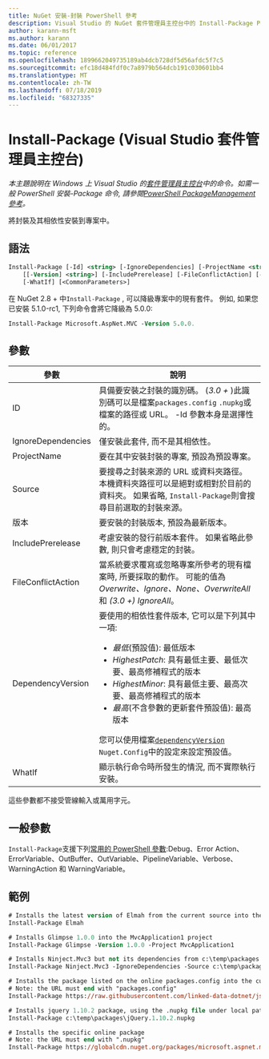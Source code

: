 ```yaml
---
title: NuGet 安裝-封裝 PowerShell 參考
description: Visual Studio 的 NuGet 套件管理員主控台中的 Install-Package PowerShell 命令參考。
author: karann-msft
ms.author: karann
ms.date: 06/01/2017
ms.topic: reference
ms.openlocfilehash: 1899662049735189ab4dcb728df5d56afdc5f7c5
ms.sourcegitcommit: efc18d484fdf0c7a8979b564dcb191c030601bb4
ms.translationtype: MT
ms.contentlocale: zh-TW
ms.lasthandoff: 07/18/2019
ms.locfileid: "68327335"
---
```

# <a name="install-package-package-manager-console-in-visual-studio"></a>Install-Package (Visual Studio 套件管理員主控台)

*本主題說明在 Windows 上 Visual Studio 的[套件管理員主控台](../../consume-packages/install-use-packages-powershell.md)中的命令。如需一般 PowerShell 安裝-Package 命令, 請參閱[PowerShell PackageManagement 參考](/powershell/module/packagemanagement/?view=powershell-6)。*

將封裝及其相依性安裝到專案中。

## <a name="syntax"></a>語法

```ps
Install-Package [-Id] <string> [-IgnoreDependencies] [-ProjectName <string>] [[-Source] <string>] 
    [[-Version] <string>] [-IncludePrerelease] [-FileConflictAction] [-DependencyVersion]
    [-WhatIf] [<CommonParameters>]
```

在 NuGet 2.8 + 中`Install-Package` , 可以降級專案中的現有套件。 例如, 如果您已安裝 5.1.0-rc1, 下列命令會將它降級為 5.0.0:

```ps
Install-Package Microsoft.AspNet.MVC -Version 5.0.0.
```

## <a name="parameters"></a>參數

| 參數 | 說明 |
| --- | --- |
| ID | 具備要安裝之封裝的識別碼。 (*3.0 +* )此識別碼可以是檔案`packages.config` `.nupkg`或檔案的路徑或 URL。 -Id 參數本身是選擇性的。 |
| IgnoreDependencies | 僅安裝此套件, 而不是其相依性。 |
| ProjectName | 要在其中安裝封裝的專案, 預設為預設專案。 |
| Source | 要搜尋之封裝來源的 URL 或資料夾路徑。 本機資料夾路徑可以是絕對或相對於目前的資料夾。 如果省略, `Install-Package`則會搜尋目前選取的封裝來源。 |
| 版本 | 要安裝的封裝版本, 預設為最新版本。 |
| IncludePrerelease | 考慮安裝的發行前版本套件。 如果省略此參數, 則只會考慮穩定的封裝。 |
| FileConflictAction | 當系統要求覆寫或忽略專案所參考的現有檔案時, 所要採取的動作。 可能的值為*Overwrite、Ignore、None、OverwriteAll*和 *(3.0 +)* *IgnoreAll*。 |
| DependencyVersion | 要使用的相依性套件版本, 它可以是下列其中一項:<br/><ul><li>*最低*(預設值): 最低版本</li><li>*HighestPatch*: 具有最低主要、最低次要、最高修補程式的版本</li><li>*HighestMinor*: 具有最低主要、最高次要、最高修補程式的版本</li><li>*最高*(不含參數的更新套件預設值): 最高版本</li></ul>您可以使用檔案[`dependencyVersion`](../nuget-config-file.md#config-section) `Nuget.Config`中的設定來設定預設值。 |
| WhatIf | 顯示執行命令時所發生的情況, 而不實際執行安裝。 |

這些參數都不接受管線輸入或萬用字元。

## <a name="common-parameters"></a>一般參數

`Install-Package`支援下列[常用的 PowerShell 參數](http://go.microsoft.com/fwlink/?LinkID=113216):Debug、Error Action、ErrorVariable、OutBuffer、OutVariable、PipelineVariable、Verbose、WarningAction 和 WarningVariable。

## <a name="examples"></a>範例

```ps
# Installs the latest version of Elmah from the current source into the default project
Install-Package Elmah

# Installs Glimpse 1.0.0 into the MvcApplication1 project
Install-Package Glimpse -Version 1.0.0 -Project MvcApplication1

# Installs Ninject.Mvc3 but not its dependencies from c:\temp\packages
Install-Package Ninject.Mvc3 -IgnoreDependencies -Source c:\temp\packages

# Installs the package listed on the online packages.config into the current project
# Note: the URL must end with "packages.config"
Install-Package https://raw.githubusercontent.com/linked-data-dotnet/json-ld.net/master/.nuget/packages.config

# Installs jquery 1.10.2 package, using the .nupkg file under local path of c:\temp\packages
Install-Package c:\temp\packages\jQuery.1.10.2.nupkg

# Installs the specific online package
# Note: the URL must end with ".nupkg"
Install-Package https://globalcdn.nuget.org/packages/microsoft.aspnet.mvc.5.2.3.nupkg
```
